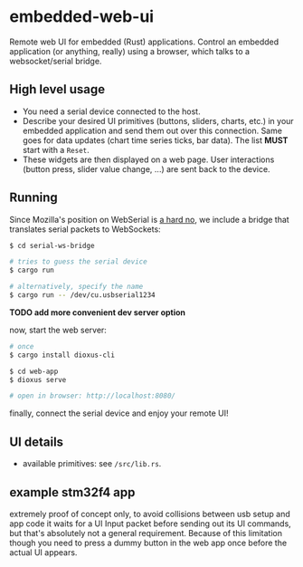 # embedded-web-ui

Remote web UI for embedded (Rust) applications. 
Control an embedded application (or anything, really) using a browser, which talks to a websocket/serial bridge.

## High level usage

- You need a serial device connected to the host.
- Describe your desired UI primitives (buttons, sliders, charts, etc.) in your embedded application and send them out over this connection. Same goes for data updates (chart time series ticks, bar data). The list **MUST** start with a `Reset`.
- These widgets are then displayed on a web page. User interactions (button press, slider value change, ...) are sent back to the device.

## Running
Since Mozilla's position on WebSerial is [a hard no](https://mozilla.github.io/standards-positions/#webserial), 
we include a bridge that translates serial packets to WebSockets:

```sh
$ cd serial-ws-bridge

# tries to guess the serial device
$ cargo run

# alternatively, specify the name
$ cargo run -- /dev/cu.usbserial1234
```

**TODO add more convenient dev server option**

now, start the web server:

```sh
# once
$ cargo install dioxus-cli

$ cd web-app
$ dioxus serve

# open in browser: http://localhost:8080/
```

finally, connect the serial device and enjoy your remote UI!

## UI details

- available primitives: see `/src/lib.rs`.


## example stm32f4 app

extremely proof of concept only, to avoid collisions between usb setup and app code it waits for a UI Input packet before sending out its UI commands, but that's absolutely not a general requirement. Because of this limitation though you need to press a dummy button in the web app once before the actual UI appears.